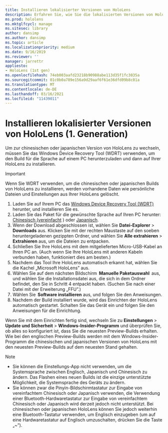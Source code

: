 ```yaml
---
title: Installieren lokalisierter Versionen von HoloLens
description: Erfahren Sie, wie Sie die lokalisierten Versionen von HoloLens (1. Generation) installieren, einschließlich chinesischer und japanischer Versionen.
ms.prod: hololens
ms.mktglfcycl: manage
ms.sitesec: library
author: dansimp
ms.author: dansimp
ms.topic: article
ms.localizationpriority: medium
ms.date: 9/16/2019
ms.reviewer: ''
manager: jarrettr
appliesto:
- HoloLens (1st gen)
ms.openlocfilehash: 74eb003aafd23218b90988abe113d35f1fc3035a
ms.sourcegitcommit: 01c0b0a789e156a9d29aaf6f61e36dfd09b8c01a
ms.translationtype: MT
ms.contentlocale: de-DE
ms.lasthandoff: 03/16/2021
ms.locfileid: "11439011"
---
```

# <a name="install-localized-versions-of-hololens-1st-gen"></a>Installieren lokalisierter Versionen von HoloLens (1. Generation)

Um zur chinesischen oder japanischen Version von HoloLens zu wechseln, müssen Sie das Windows Device Recovery Tool (WDRT) verwenden, um den Build für die Sprache auf einem PC herunterzuladen und dann auf Ihrer HoloLens zu installieren.

> [!IMPORTANT]
> Wenn Sie WDRT verwenden, um die chinesischen oder japanischen Builds von HoloLens zu installieren, werden vorhandene Daten wie persönliche Dateien und Einstellungen aus Ihrer HoloLens gelöscht. 

1. Laden Sie auf Ihrem PC das [Windows Device Recovery Tool (WDRT)](https://support.microsoft.com/help/12379) herunter, und installieren Sie es.
1. Laden Sie das Paket für die gewünschte Sprache auf Ihren PC herunter: [Chinesisch (vereinfacht](https://aka.ms/hololensdownload-ch) ) oder [Japanisch](https://aka.ms/hololensdownload-jp).
1. Wenn der Download abgeschlossen ist, wählen Sie **Datei-Explorer** > **Downloads** aus. Klicken Sie mit der rechten Maustaste auf den soeben heruntergeladenen gezippten Ordner, und wählen Sie **Alle extrahieren** > **Extrahieren** aus, um die Dateien zu entpacken.
1. Schließen Sie Ihre HoloLens mit dem mitgelieferten Micro-USB-Kabel an Ihren PC an. (Auch wenn Sie Ihre HoloLens mit anderen Kabeln verbunden haben, funktioniert dies am besten.)
1. Nachdem das Tool Ihre HoloLens automatisch erkannt hat, wählen Sie die Kachel „Microsoft HoloLens” aus.
1. Wählen Sie auf dem nächsten Bildschirm  **Manuelle Paketauswahl**  aus, und wählen Sie die Installationsdatei aus, die sich in dem Ordner befindet, den Sie in Schritt 4 entpackt haben. (Suchen Sie nach einer Datei mit der Erweiterung „FFU”.) 
1. Wählen Sie  **Software installieren** aus, und folgen Sie den Anweisungen. 
1. Nachdem der Build installiert wurde, wird das Einrichten der HoloLens automatisch gestartet. Schalten Sie das Gerät ein und folgen Sie den Anweisungen für die Einrichtung. 

Wenn Sie mit dem Einrichten fertig sind, wechseln Sie zu **Einstellungen** > **Update und Sicherheit** > **Windows-Insider-Programm** und überprüfen Sie, ob alles so konfiguriert ist, dass Sie die neuesten Preview-Builds erhalten. Wie bei den englischen Preview-Builds werden mit dem Windows-Insider-Programm die chinesischen und japanischen Versionen von HoloLens mit den neuesten Preview-Builds auf dem neuesten Stand gehalten.

> [!NOTE]
>  
> - Sie können die Einstellungs-App nicht verwenden, um die Systemsprache zwischen Englisch, Japanisch und Chinesisch zu ändern. Das Flashen eines neuen Builds ist die einzige unterstützte Möglichkeit, die Systemsprache des Geräts zu ändern.
> - Sie können zwar die Pinyin-Bildschirmtastatur zur Eingabe von vereinfachtem Chinesisch oder Japanisch verwenden, die Verwendung einer Bluetooth-Hardwaretastatur zur Eingabe von vereinfachtem Chinesisch oder Japanisch wird derzeit jedoch nicht unterstützt.  Bei chinesischen oder japanischen HoloLens können Sie jedoch weiterhin eine Bluetooth-Tastatur verwenden, um Englisch einzugeben (um auf eine Hardwaretastatur auf Englisch umzuschalten, drücken Sie die Taste „~”).
